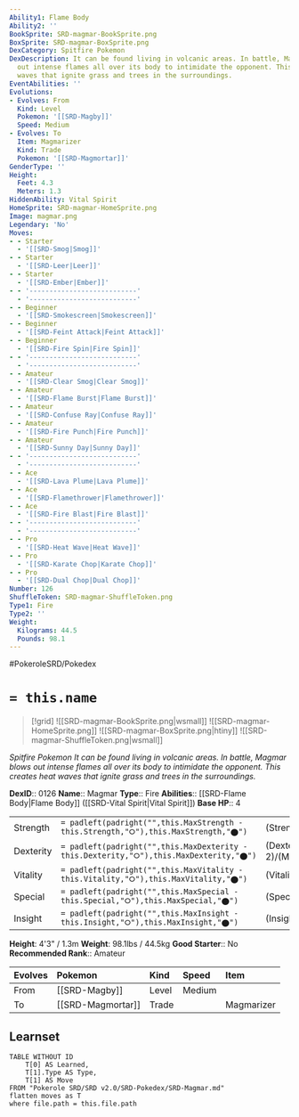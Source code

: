 ```yaml
---
Ability1: Flame Body
Ability2: ''
BookSprite: SRD-magmar-BookSprite.png
BoxSprite: SRD-magmar-BoxSprite.png
DexCategory: Spitfire Pokemon
DexDescription: It can be found living in volcanic areas. In battle, Magmar blows
  out intense flames all over its body to intimidate the opponent. This creates heat
  waves that ignite grass and trees in the surroundings.
EventAbilities: ''
Evolutions:
- Evolves: From
  Kind: Level
  Pokemon: '[[SRD-Magby]]'
  Speed: Medium
- Evolves: To
  Item: Magmarizer
  Kind: Trade
  Pokemon: '[[SRD-Magmortar]]'
GenderType: ''
Height:
  Feet: 4.3
  Meters: 1.3
HiddenAbility: Vital Spirit
HomeSprite: SRD-magmar-HomeSprite.png
Image: magmar.png
Legendary: 'No'
Moves:
- - Starter
  - '[[SRD-Smog|Smog]]'
- - Starter
  - '[[SRD-Leer|Leer]]'
- - Starter
  - '[[SRD-Ember|Ember]]'
- - '---------------------------'
  - '---------------------------'
- - Beginner
  - '[[SRD-Smokescreen|Smokescreen]]'
- - Beginner
  - '[[SRD-Feint Attack|Feint Attack]]'
- - Beginner
  - '[[SRD-Fire Spin|Fire Spin]]'
- - '---------------------------'
  - '---------------------------'
- - Amateur
  - '[[SRD-Clear Smog|Clear Smog]]'
- - Amateur
  - '[[SRD-Flame Burst|Flame Burst]]'
- - Amateur
  - '[[SRD-Confuse Ray|Confuse Ray]]'
- - Amateur
  - '[[SRD-Fire Punch|Fire Punch]]'
- - Amateur
  - '[[SRD-Sunny Day|Sunny Day]]'
- - '---------------------------'
  - '---------------------------'
- - Ace
  - '[[SRD-Lava Plume|Lava Plume]]'
- - Ace
  - '[[SRD-Flamethrower|Flamethrower]]'
- - Ace
  - '[[SRD-Fire Blast|Fire Blast]]'
- - '---------------------------'
  - '---------------------------'
- - Pro
  - '[[SRD-Heat Wave|Heat Wave]]'
- - Pro
  - '[[SRD-Karate Chop|Karate Chop]]'
- - Pro
  - '[[SRD-Dual Chop|Dual Chop]]'
Number: 126
ShuffleToken: SRD-magmar-ShuffleToken.png
Type1: Fire
Type2: ''
Weight:
  Kilograms: 44.5
  Pounds: 98.1
---
```


#PokeroleSRD/Pokedex

# `= this.name`

> [!grid]
> ![[SRD-magmar-BookSprite.png|wsmall]]
> ![[SRD-magmar-HomeSprite.png]]
> ![[SRD-magmar-BoxSprite.png|htiny]]
> ![[SRD-magmar-ShuffleToken.png|wsmall]]


*Spitfire Pokemon*
*It can be found living in volcanic areas. In battle, Magmar blows out intense flames all over its body to intimidate the opponent. This creates heat waves that ignite grass and trees in the surroundings.*

**DexID**:: 0126
**Name**:: Magmar
**Type**:: Fire
**Abilities**:: [[SRD-Flame Body|Flame Body]] ([[SRD-Vital Spirit|Vital Spirit]])
**Base HP**:: 4

|           |                                                                                        |                                          |
| --------- | -------------------------------------------------------------------------------------- | ---------------------------------------- |
| Strength  | `= padleft(padright("",this.MaxStrength - this.Strength,"⭘"),this.MaxStrength,"⬤")`    | (Strength::3)/(MaxStrength::6)   |
| Dexterity | `= padleft(padright("",this.MaxDexterity - this.Dexterity,"⭘"),this.MaxDexterity,"⬤")` | (Dexterity:: 2)/(MaxDexterity::5) |
| Vitality  | `= padleft(padright("",this.MaxVitality - this.Vitality,"⭘"),this.MaxVitality,"⬤")`    | (Vitality::2)/(MaxVitality::4)   |
| Special   | `= padleft(padright("",this.MaxSpecial - this.Special,"⭘"),this.MaxSpecial,"⬤")`       | (Special::3)/(MaxSpecial::6)     |
| Insight   | `= padleft(padright("",this.MaxInsight - this.Insight,"⭘"),this.MaxInsight,"⬤")`       | (Insight::2)/(MaxInsight::5)     |

**Height**: 4'3" / 1.3m
**Weight**: 98.1lbs / 44.5kg
**Good Starter**:: No
**Recommended Rank**:: Amateur

| Evolves   | Pokemon           | Kind   | Speed   | Item       |
|:----------|:------------------|:-------|:--------|:-----------|
| From      | [[SRD-Magby]]     | Level  | Medium  |            |
| To        | [[SRD-Magmortar]] | Trade  |         | Magmarizer |

## Learnset

```dataview
TABLE WITHOUT ID
    T[0] AS Learned,
    T[1].Type AS Type,
    T[1] AS Move
FROM "Pokerole SRD/SRD v2.0/SRD-Pokedex/SRD-Magmar.md"
flatten moves as T
where file.path = this.file.path
```
